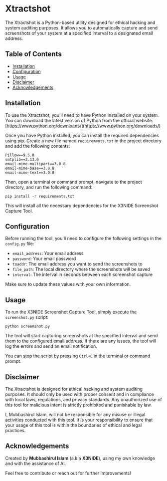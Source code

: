 
# Xtractshot

The Xtractshot is a Python-based utility designed for ethical hacking and system auditing purposes. It allows you to automatically capture and send screenshots of your system at a specified interval to a designated email address.

## Table of Contents
- [Installation](#installation)
- [Configuration](#configuration)
- [Usage](#usage)
- [Disclaimer](#disclaimer)
- [Acknowledgements](#acknowledgements)

## Installation

To use the Xtractshot, you'll need to have Python installed on your system. You can download the latest version of Python from the official website: [https://www.python.org/downloads/](https://www.python.org/downloads/)

Once you have Python installed, you can install the required dependencies using pip. Create a new file named `requirements.txt` in the project directory and add the following contents:

```
Pillow==9.5.0
smtplib==3.13.0
email-mime-multipart==3.0.8
email-mime-base==3.0.8
email-mime-text==3.0.8
```

Then, open a terminal or command prompt, navigate to the project directory, and run the following command:

```
pip install -r requirements.txt
```

This will install all the necessary dependencies for the X3NIDE Screenshot Capture Tool.

## Configuration

Before running the tool, you'll need to configure the following settings in the `config.py` file:

- `email_address`: Your email address
- `password`: Your email password
- `toaddr`: The email address you want to send the screenshots to
- `file_path`: The local directory where the screenshots will be saved
- `interval`: The interval in seconds between each screenshot capture

Make sure to update these values with your own information.

## Usage

To run the X3NIDE Screenshot Capture Tool, simply execute the `screenshot.py` script:

```
python screenshot.py
```

The tool will start capturing screenshots at the specified interval and send them to the configured email address. If there are any issues, the tool will log the errors and send an email notification.

You can stop the script by pressing `Ctrl+C` in the terminal or command prompt.

## Disclaimer

The Xtractshot is designed for ethical hacking and system auditing purposes. It should only be used with proper consent and in compliance with local laws, regulations, and privacy standards. Any unauthorized use of this tool for malicious intent is strictly prohibited and punishable by law.

I, Mubbashirul Islam, will not be responsible for any misuse or illegal activities conducted with this tool. It is your responsibility to ensure that your usage of this tool is within the boundaries of ethical and legal practices.

## Acknowledgements

Created by **Mubbashirul Islam** (a.k.a **X3NIDE**), using my own knowledge and with the assistance of AI.

Feel free to contribute or reach out for further improvements!
```


